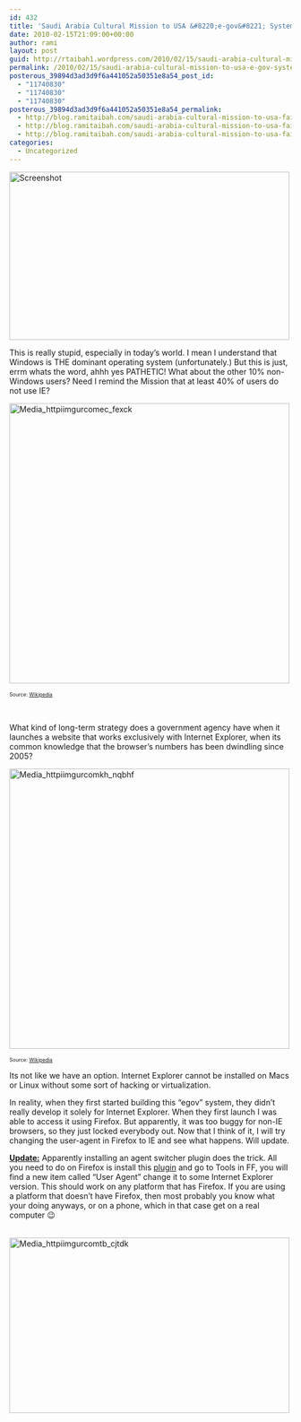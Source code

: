 ```yaml
---
id: 432
title: 'Saudi Arabia Cultural Mission to USA &#8220;e-gov&#8221; System Full of #FAIL'
date: 2010-02-15T21:09:00+00:00
author: rami
layout: post
guid: http://rtaibah1.wordpress.com/2010/02/15/saudi-arabia-cultural-mission-to-usa-e-gov-system-full-of-fail
permalink: /2010/02/15/saudi-arabia-cultural-mission-to-usa-e-gov-system-full-of-fail/
posterous_39894d3ad3d9f6a441052a50351e8a54_post_id:
  - "11740830"
  - "11740830"
  - "11740830"
posterous_39894d3ad3d9f6a441052a50351e8a54_permalink:
  - http://blog.ramitaibah.com/saudi-arabia-cultural-mission-to-usa-fail
  - http://blog.ramitaibah.com/saudi-arabia-cultural-mission-to-usa-fail
  - http://blog.ramitaibah.com/saudi-arabia-cultural-mission-to-usa-fail
categories:
  - Uncategorized
---
```

<div class='p_embed p_image_embed'>
  <a href="http://139.59.20.41/wp-content/uploads/2011/12/screenshot-png-scaled-1000-1.jpg"><img alt="Screenshot" height="300" src="http://139.59.20.41/wp-content/uploads/2011/12/screenshot-png-scaled-1000-1.jpg?w=300" width="500" /></a>
</div>

This is really stupid, especially in today&#8217;s world. I mean I understand that Windows is THE dominant operating system (unfortunately.) But this is just, errm whats the word, ahhh yes PATHETIC! What about the other 10% non-Windows users? Need I remind the Mission that at least 40% of users do not use IE?&nbsp;

<div class='p_embed p_image_embed'>
  <a href="http://rtaibah1.files.wordpress.com/2010/02/media_httpiimgurcomec_fexck-scaled1000.png"><img alt="Media_httpiimgurcomec_fexck" height="500" src="http://rtaibah1.files.wordpress.com/2010/02/media_httpiimgurcomec_fexck-scaled1000.png?w=300" width="500" /></a>
</div>

<span style="font-size:xx-small;">Source: <a href="http://en.wikipedia.org/wiki/Usage_share_of_web_browsers" target="_blank">Wikipedia</a></span>

&nbsp;

What kind of long-term strategy does a government agency have when it launches a website that works exclusively with Internet Explorer, when its common knowledge that the browser&#8217;s numbers has been dwindling since 2005?

<div class='p_embed p_image_embed'>
  <a href="http://139.59.20.41/wp-content/uploads/2011/12/media_httpiimgurcomkh_nqbhf-scaled1000.png"><img alt="Media_httpiimgurcomkh_nqbhf" height="500" src="http://139.59.20.41/wp-content/uploads/2011/12/media_httpiimgurcomkh_nqbhf-scaled1000.png?w=300" width="500" /></a>
</div>

<span style="font-size:xx-small;">Source: <a href="http://en.wikipedia.org/wiki/Usage_share_of_web_browsers" target="_blank">Wikipedia</a></span>

Its not like we have an option. Internet Explorer cannot be installed on Macs or Linux without some sort of hacking or virtualization.

In reality, when they first started building this &#8220;egov&#8221; system, they didn&#8217;t really develop it&nbsp;solely for Internet Explorer.&nbsp;When they first launch I was able to access it using Firefox. But apparently, it was too buggy for non-IE browsers, so they just locked everybody out. Now that I think of it, I will try changing the user-agent in Firefox to IE and see what happens. Will update.&nbsp;

<div>
  <strong><span style="text-decoration:underline;">Update:</span></strong>&nbsp;Apparently installing an agent switcher plugin does the trick. All you need to do on Firefox is install this <a href="https://addons.mozilla.org/en-US/firefox/addon/59" target="_blank">plugin</a>&nbsp;and go to Tools in FF, you will find a new item called &#8220;User Agent&#8221; change it to some Internet Explorer version. This should work on any platform that has Firefox. If you are using a platform that doesn&#8217;t have Firefox, then most probably you know what your doing anyways, or on a phone, which in that case get on a real computer 😉
</div>

<div>
  <span style="font-family:Times New Roman;font-size:medium;"><br /> </span></p> 
  
  <div>
    <p>
      <div class='p_embed p_image_embed'>
        <a href="http://rtaibah1.files.wordpress.com/2010/02/media_httpiimgurcomtb_cjtdk-scaled1000.png"><img alt="Media_httpiimgurcomtb_cjtdk" height="313" src="http://rtaibah1.files.wordpress.com/2010/02/media_httpiimgurcomtb_cjtdk-scaled1000.png?w=300" width="500" /></a>
      </div>
    </p>
  </div>
</div>